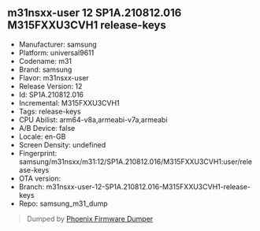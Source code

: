 ## m31nsxx-user 12 SP1A.210812.016 M315FXXU3CVH1 release-keys
- Manufacturer: samsung
- Platform: universal9611
- Codename: m31
- Brand: samsung
- Flavor: m31nsxx-user
- Release Version: 12
- Id: SP1A.210812.016
- Incremental: M315FXXU3CVH1
- Tags: release-keys
- CPU Abilist: arm64-v8a,armeabi-v7a,armeabi
- A/B Device: false
- Locale: en-GB
- Screen Density: undefined
- Fingerprint: samsung/m31nsxx/m31:12/SP1A.210812.016/M315FXXU3CVH1:user/release-keys
- OTA version: 
- Branch: m31nsxx-user-12-SP1A.210812.016-M315FXXU3CVH1-release-keys
- Repo: samsung_m31_dump


>Dumped by [Phoenix Firmware Dumper](https://github.com/DroidDumps/phoenix_firmware_dumper)
